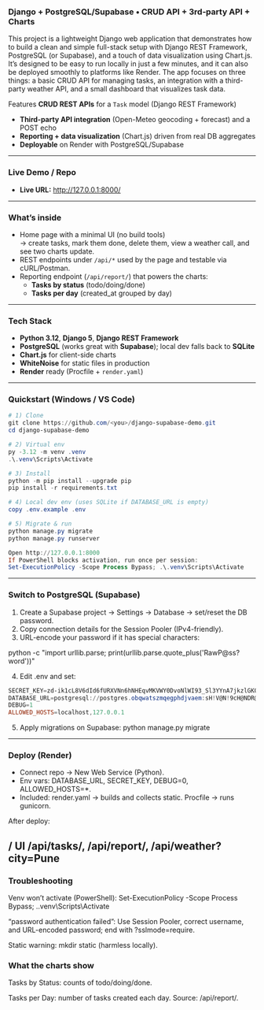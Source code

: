 ### Django + PostgreSQL/Supabase • CRUD API + 3rd‑party API + Charts

This project is a lightweight Django web application that demonstrates how to build a clean and simple full-stack setup with Django REST Framework, PostgreSQL (or Supabase), and a touch of data visualization using Chart.js. It’s designed to be easy to run locally in just a few minutes, and it can also be deployed smoothly to platforms like Render. The app focuses on three things: a basic CRUD API for managing tasks, an integration with a third-party weather API, and a small dashboard that visualizes task data.

Features
**CRUD REST APIs** for a `Task` model (Django REST Framework)
- **Third-party API integration** (Open-Meteo geocoding + forecast) and a POST echo
- **Reporting + data visualization** (Chart.js) driven from real DB aggregates
- **Deployable** on Render with PostgreSQL/Supabase
---

### Live Demo / Repo

- **Live URL:** http://127.0.0.1:8000/
---

### What’s inside

- Home page with a minimal UI (no build tools)  
  → create tasks, mark them done, delete them, view a weather call, and see two charts update.
- REST endpoints under `/api/*` used by the page and testable via cURL/Postman.
- Reporting endpoint (`/api/report/`) that powers the charts:
  - **Tasks by status** (todo/doing/done)
  - **Tasks per day** (created_at grouped by day)
---

### Tech Stack

- **Python 3.12**, **Django 5**, **Django REST Framework**
- **PostgreSQL** (works great with **Supabase**); local dev falls back to **SQLite**
- **Chart.js** for client-side charts
- **WhiteNoise** for static files in production
- **Render** ready (Procfile + `render.yaml`)
---

### Quickstart (Windows / VS Code)

```powershell
# 1) Clone
git clone https://github.com/<you>/django-supabase-demo.git
cd django-supabase-demo

# 2) Virtual env
py -3.12 -m venv .venv
.\.venv\Scripts\Activate

# 3) Install
python -m pip install --upgrade pip
pip install -r requirements.txt

# 4) Local dev env (uses SQLite if DATABASE_URL is empty)
copy .env.example .env

# 5) Migrate & run
python manage.py migrate
python manage.py runserver

Open http://127.0.0.1:8000
If PowerShell blocks activation, run once per session:
Set-ExecutionPolicy -Scope Process Bypass; .\.venv\Scripts\Activate
```
---

### Switch to PostgreSQL (Supabase)

1. Create a Supabase project → Settings → Database → set/reset the DB password.
2. Copy connection details for the Session Pooler (IPv4-friendly).
3. URL-encode your password if it has special characters:
 
python -c "import urllib.parse; print(urllib.parse.quote_plus('RawP@ss?word'))"


4. Edit .env and set:
```powershell
SECRET_KEY=zd-ik1cL8V6dId6fURXVNn6hNHEqvMKVWY0DvoNlWI93_Sl3YYnA7jkzlGKQ6VIrb_E
DATABASE_URL=postgresql://postgres.obqwatszmqegphdjvaem:sH!V@N!9cH@NDR@T!KE@aws-1-ap-south-1.pooler.supabase.com:5432/postgres?sslmode=require
DEBUG=1
ALLOWED_HOSTS=localhost,127.0.0.1
```

5. Apply migrations on Supabase:
python manage.py migrate
---

### Deploy (Render)

- Connect repo → New Web Service (Python).
- Env vars: DATABASE_URL, SECRET_KEY, DEBUG=0, ALLOWED_HOSTS=*.
- Included:
    render.yaml → builds and collects static.
    Procfile → runs gunicorn.

After deploy:

/ UI
/api/tasks/, /api/report/, /api/weather?city=Pune
---

### Troubleshooting

Venv won’t activate (PowerShell):
Set-ExecutionPolicy -Scope Process Bypass; .\.venv\Scripts\Activate

“password authentication failed”:
Use Session Pooler, correct username, and URL-encoded password; end with ?sslmode=require.

Static warning:
mkdir static (harmless locally).

### What the charts show

Tasks by Status: counts of todo/doing/done.

Tasks per Day: number of tasks created each day.
Source: /api/report/.
